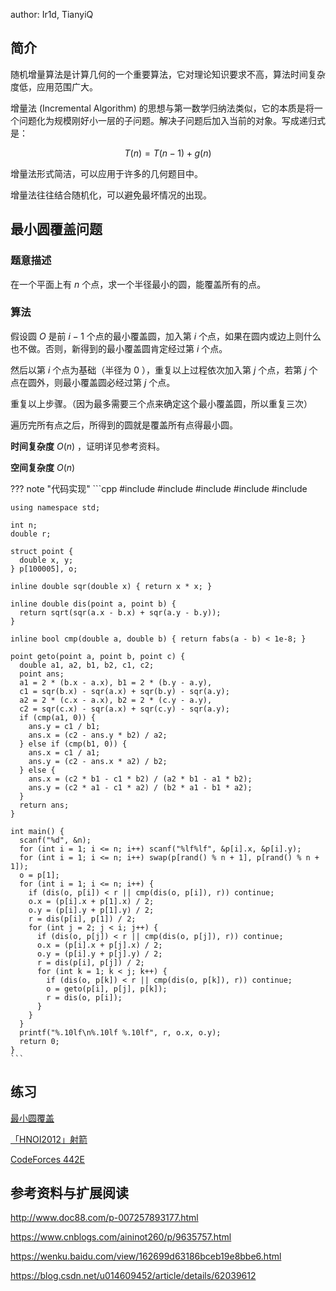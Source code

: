 author: Ir1d, TianyiQ

## 简介

随机增量算法是计算几何的一个重要算法，它对理论知识要求不高，算法时间复杂度低，应用范围广大。

增量法 (Incremental Algorithm) 的思想与第一数学归纳法类似，它的本质是将一个问题化为规模刚好小一层的子问题。解决子问题后加入当前的对象。写成递归式是：

$$
T(n)=T(n-1)+g(n)
$$

增量法形式简洁，可以应用于许多的几何题目中。

增量法往往结合随机化，可以避免最坏情况的出现。

## 最小圆覆盖问题

### 题意描述

在一个平面上有 $n$ 个点，求一个半径最小的圆，能覆盖所有的点。

### 算法

假设圆 $O$ 是前 $i-1$ 个点的最小覆盖圆，加入第 $i$ 个点，如果在圆内或边上则什么也不做。否则，新得到的最小覆盖圆肯定经过第 $i$ 个点。

然后以第 $i$ 个点为基础（半径为 $0$ ），重复以上过程依次加入第 $j$ 个点，若第 $j$ 个点在圆外，则最小覆盖圆必经过第 $j$ 个点。

重复以上步骤。（因为最多需要三个点来确定这个最小覆盖圆，所以重复三次）

遍历完所有点之后，所得到的圆就是覆盖所有点得最小圆。

 **时间复杂度**  $O(n)$ ，证明详见参考资料。

 **空间复杂度**  $O(n)$ 

??? note "代码实现"
    ```cpp
    #include <cmath>
    #include <cstdio>
    #include <cstdlib>
    #include <cstring>
    #include <iostream>
    
    using namespace std;
    
    int n;
    double r;
    
    struct point {
      double x, y;
    } p[100005], o;
    
    inline double sqr(double x) { return x * x; }
    
    inline double dis(point a, point b) {
      return sqrt(sqr(a.x - b.x) + sqr(a.y - b.y));
    }
    
    inline bool cmp(double a, double b) { return fabs(a - b) < 1e-8; }
    
    point geto(point a, point b, point c) {
      double a1, a2, b1, b2, c1, c2;
      point ans;
      a1 = 2 * (b.x - a.x), b1 = 2 * (b.y - a.y),
      c1 = sqr(b.x) - sqr(a.x) + sqr(b.y) - sqr(a.y);
      a2 = 2 * (c.x - a.x), b2 = 2 * (c.y - a.y),
      c2 = sqr(c.x) - sqr(a.x) + sqr(c.y) - sqr(a.y);
      if (cmp(a1, 0)) {
        ans.y = c1 / b1;
        ans.x = (c2 - ans.y * b2) / a2;
      } else if (cmp(b1, 0)) {
        ans.x = c1 / a1;
        ans.y = (c2 - ans.x * a2) / b2;
      } else {
        ans.x = (c2 * b1 - c1 * b2) / (a2 * b1 - a1 * b2);
        ans.y = (c2 * a1 - c1 * a2) / (b2 * a1 - b1 * a2);
      }
      return ans;
    }
    
    int main() {
      scanf("%d", &n);
      for (int i = 1; i <= n; i++) scanf("%lf%lf", &p[i].x, &p[i].y);
      for (int i = 1; i <= n; i++) swap(p[rand() % n + 1], p[rand() % n + 1]);
      o = p[1];
      for (int i = 1; i <= n; i++) {
        if (dis(o, p[i]) < r || cmp(dis(o, p[i]), r)) continue;
        o.x = (p[i].x + p[1].x) / 2;
        o.y = (p[i].y + p[1].y) / 2;
        r = dis(p[i], p[1]) / 2;
        for (int j = 2; j < i; j++) {
          if (dis(o, p[j]) < r || cmp(dis(o, p[j]), r)) continue;
          o.x = (p[i].x + p[j].x) / 2;
          o.y = (p[i].y + p[j].y) / 2;
          r = dis(p[i], p[j]) / 2;
          for (int k = 1; k < j; k++) {
            if (dis(o, p[k]) < r || cmp(dis(o, p[k]), r)) continue;
            o = geto(p[i], p[j], p[k]);
            r = dis(o, p[i]);
          }
        }
      }
      printf("%.10lf\n%.10lf %.10lf", r, o.x, o.y);
      return 0;
    }
    ```

## 练习

 [最小圆覆盖](https://www.luogu.com.cn/problem/P1742) 

 [「HNOI2012」射箭](https://www.luogu.com.cn/problem/P3222) 

 [CodeForces 442E](https://codeforces.com/problemset/problem/442/E) 

## 参考资料与扩展阅读

 <http://www.doc88.com/p-007257893177.html> 

 <https://www.cnblogs.com/aininot260/p/9635757.html> 

 <https://wenku.baidu.com/view/162699d63186bceb19e8bbe6.html> 

 <https://blog.csdn.net/u014609452/article/details/62039612> 
